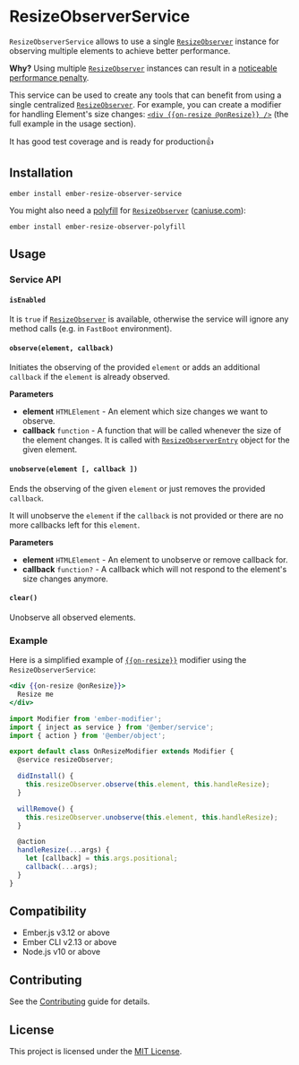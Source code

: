 # ResizeObserverService

`ResizeObserverService` allows to use a single [`ResizeObserver`][resize-observer] instance for observing multiple elements to achieve better performance.

**Why?** Using multiple [`ResizeObserver`][resize-observer] instances can result in a [noticeable performance penalty][performance-penalty].

This service can be used to create any tools that can benefit from using a single centralized [`ResizeObserver`][resize-observer]. For example, you can create a modifier for handling Element's size changes: [`<div {{on-resize @onResize}} />`][on-resize-modifier] (the full example in the usage section).

It has good test coverage and is ready for production👍

## Installation

```
ember install ember-resize-observer-service
```

You might also need a [polyfill][polyfill] for [`ResizeObserver`][resize-observer] ([caniuse.com](https://caniuse.com/#feat=resizeobserver)):

```
ember install ember-resize-observer-polyfill
```

## Usage

### Service API

#### `isEnabled`

It is `true` if [`ResizeObserver`][resize-observer] is available, otherwise the service will ignore any method calls (e.g. in `FastBoot` environment).

#### `observe(element, callback)`

Initiates the observing of the provided `element` or adds an additional `callback` if the `element` is already observed.

**Parameters**

- **element** `HTMLElement` - An element which size changes we want to observe.
- **callback** `function` - A function that will be called whenever the size of the element changes. It is called with [`ResizeObserverEntry`][resize-observer-entry] object for the given element.

#### `unobserve(element [, callback ])`

Ends the observing of the given `element` or just removes the provided `callback`.

It will unobserve the `element` if the `callback` is not provided or there are no more callbacks left for this `element`.

**Parameters**

- **element** `HTMLElement` - An element to unobserve or remove callback for.
- **callback** `function?` - A callback which will not respond to the element's size changes anymore.

#### `clear()`

Unobserve all observed elements.

### Example

Here is a simplified example of [`{{on-resize}}`][on-resize-modifier] modifier using the `ResizeObserverService`:

```hbs
<div {{on-resize @onResize}}>
  Resize me
</div>
```

```js
import Modifier from 'ember-modifier';
import { inject as service } from '@ember/service';
import { action } from '@ember/object';

export default class OnResizeModifier extends Modifier {
  @service resizeObserver;

  didInstall() {
    this.resizeObserver.observe(this.element, this.handleResize);
  }

  willRemove() {
    this.resizeObserver.unobserve(this.element, this.handleResize);
  }

  @action
  handleResize(...args) {
    let [callback] = this.args.positional;
    callback(...args);
  }
}
```

## Compatibility

- Ember.js v3.12 or above
- Ember CLI v2.13 or above
- Node.js v10 or above

## Contributing

See the [Contributing](CONTRIBUTING.md) guide for details.

## License

This project is licensed under the [MIT License](LICENSE.md).

[resize-observer]: https://developer.mozilla.org/en-US/docs/Web/API/ResizeObserver
[resize-observer-entry]: https://developer.mozilla.org/en-US/docs/Web/API/ResizeObserverEntry
[on-resize-modifier]: https://github.com/PrecisionNutrition/ember-on-resize-modifier
[performance-penalty]: https://groups.google.com/a/chromium.org/forum/#!msg/blink-dev/z6ienONUb5A/F5-VcUZtBAAJ
[polyfill]: https://github.com/PrecisionNutrition/ember-resize-observer-polyfill

